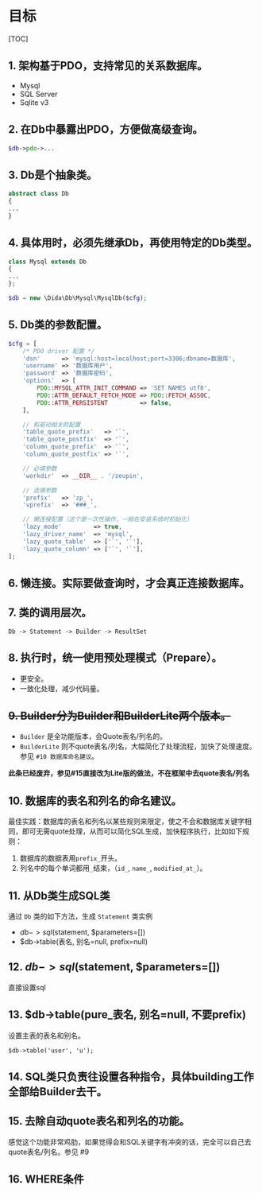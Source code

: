# 目标

[TOC]

## 1. 架构基于PDO，支持常见的关系数据库。

* Mysql
* SQL Server
* Sqlite v3

## 2. 在Db中暴露出PDO，方便做高级查询。

```php
$db->pdo->...
```

## 3. Db是个抽象类。

```php
abstract class Db
{
...
}
```

## 4. 具体用时，必须先继承Db，再使用特定的Db类型。

```php
class Mysql extends Db
{
...
};

$db = new \Dida\Db\Mysql\MysqlDb($cfg);
```

## 5. Db类的参数配置。

```php
$cfg = [
    /* PDO driver 配置 */
    'dsn'      => 'mysql:host=localhost;port=3306;dbname=数据库',
    'username' => '数据库用户',
    'password' => '数据库密码',
    'options'  => [
        PDO::MYSQL_ATTR_INIT_COMMAND => 'SET NAMES utf8',
        PDO::ATTR_DEFAULT_FETCH_MODE => PDO::FETCH_ASSOC,
        PDO::ATTR_PERSISTENT         => false,
    ],

    // 和驱动相关的配置
    'table_quote_prefix'   => '`',
    'table_quote_postfix'  => '`',
    'column_quote_prefix'  => '`',
    'column_quote_postfix' => '`',

    // 必填参数
    'workdir'  => __DIR__ . '/zeupin',

    // 选填参数
    'prefix'   => 'zp_',
    'vprefix'  => '###_',

    // 懒连接配置（这个是一次性操作，一般在安装系统时初始化）
    'lazy_mode'         => true,
    'lazy_driver_name'  => 'mysql',
    'lazy_quote_table'  => ['`', '`'],
    'lazy_quote_column' => ['`', '`'],
];
```

## 6. 懒连接。实际要做查询时，才会真正连接数据库。

## 7. 类的调用层次。

```
Db -> Statement -> Builder -> ResultSet
```

## 8. 执行时，统一使用预处理模式（Prepare）。

* 更安全。
* 一致化处理，减少代码量。

## ~~9. Builder分为Builder和BuilderLite两个版本。~~

* `Builder` 是全功能版本，会Quote表名/列名的。
* `BuilderLite` 则不quote表名/列名，大幅简化了处理流程，加快了处理速度。参见 `#10 数据库命名建议`。

**此条已经废弃，参见#15直接改为Lite版的做法，不在框架中去quote表名/列名**

## 10. 数据库的表名和列名的命名建议。

最佳实践：数据库的表名和列名以某些规则来限定，使之不会和数据库关键字相同，即可无需quote处理，从而可以简化SQL生成，加快程序执行，比如如下规则：

1. 数据库的数据表用`prefix_`开头。
2. 列名中的每个单词都用`_`结束，（`id_`, `name_`, `modified_at_`）。

## 11. 从Db类生成SQL类

通过 `Db` 类的如下方法，生成 `Statement` 类实例

* $db->sql($statement, $parameters=[])
* $db->table(表名, 别名=null, prefix=null)

## 12. $db->sql($statement, $parameters=[])

直接设置sql

## 13. $db->table(pure_表名, 别名=null, 不要prefix)

设置主表的表名和别名。

```
$db->table('user', 'u');
```

## 14. SQL类只负责往设置各种指令，具体building工作全部给Builder去干。

## 15. 去除自动quote表名和列名的功能。

感觉这个功能非常鸡肋，如果觉得会和SQL关键字有冲突的话，完全可以自己去quote表名/列名。参见 #9

## 16. WHERE条件
